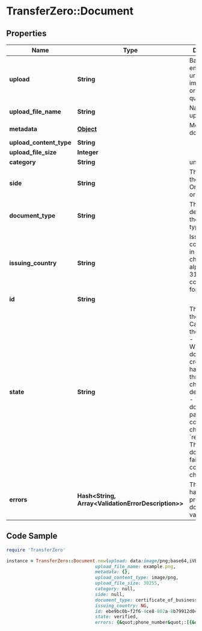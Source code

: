 # TransferZero::Document

## Properties

Name | Type | Description | Notes
------------ | ------------- | ------------- | -------------
**upload** | **String** | Base64 encoded data uri of an image/pdf file or a fully qualified url | 
**upload_file_name** | **String** | Name of the upload | 
**metadata** | [**Object**](.md) | Metadata of document | [optional] 
**upload_content_type** | **String** |  | [optional] 
**upload_file_size** | **Integer** |  | [optional] 
**category** | **String** | uncategorised | [optional] 
**side** | **String** | The side of the KYC ID. One of &#39;front&#39; or &#39;back&#39; | [optional] 
**document_type** | **String** | This is a brief description of the document type | [optional] 
**issuing_country** | **String** | Issuing country of ID in 2-character alpha ISO 3166-2 country format | [optional] 
**id** | **String** |  | [optional] 
**state** | **String** | The state of the document. Can be one of the following:  - &#x60;initial&#x60;: When a document is created and has not been through any checks (the default state) - &#x60;verified&#x60;: A document has passed compliance checks - &#x60;rejected&#x60;: The document has failed compliance checks | [optional] 
**errors** | **Hash&lt;String, Array&lt;ValidationErrorDescription&gt;&gt;** | The fields that have some problems and don&#39;t pass validation | [optional] 

## Code Sample

```ruby
require 'TransferZero'

instance = TransferZero::Document.new(upload: data:image/png;base64,iVBORw0KGg...lFTkSuQmCC,
                                 upload_file_name: example.png,
                                 metadata: {},
                                 upload_content_type: image/png,
                                 upload_file_size: 30255,
                                 category: null,
                                 side: null,
                                 document_type: certificate_of_business_name_registration,
                                 issuing_country: NG,
                                 id: ebe9bc0b-f2f6-4ce8-802a-8b79912d041e,
                                 state: verified,
                                 errors: {&quot;phone_number&quot;:[{&quot;error&quot;:&quot;invalid&quot;}],&quot;documents&quot;:[{&quot;error&quot;:&quot;blank&quot;}]})
```


